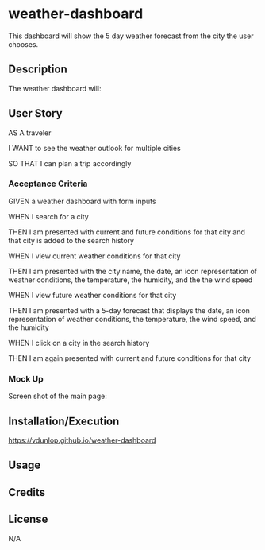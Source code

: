 # weather-dashboard
This dashboard will show the 5 day weather forecast from the city the user chooses.

## Description
The weather dashboard will:

## User Story
AS A traveler

I WANT to see the weather outlook for multiple cities

SO THAT I can plan a trip accordingly

### Acceptance Criteria
GIVEN a weather dashboard with form inputs

WHEN I search for a city

THEN I am presented with current and future conditions for that city and that city is added to the search history

WHEN I view current weather conditions for that city

THEN I am presented with the city name, the date, an icon representation of weather conditions, the temperature, the humidity, and the the wind speed

WHEN I view future weather conditions for that city

THEN I am presented with a 5-day forecast that displays the date, an icon representation of weather conditions, the 
temperature, the wind speed, and the humidity

WHEN I click on a city in the search history

THEN I am again presented with current and future conditions for that city

### Mock Up
Screen shot of the main page:

## Installation/Execution
https://vdunlop.github.io/weather-dashboard

## Usage

## Credits

## License

N/A